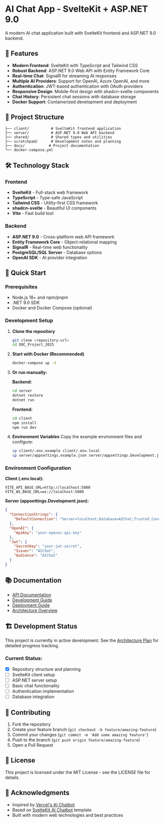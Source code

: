 # AI Chat App - SvelteKit + ASP.NET 9.0

A modern AI chat application built with SvelteKit frontend and ASP.NET 9.0 backend.

## 🚀 Features

- **Modern Frontend**: SvelteKit with TypeScript and Tailwind CSS
- **Robust Backend**: ASP.NET 9.0 Web API with Entity Framework Core
- **Real-time Chat**: SignalR for streaming AI responses
- **Multiple AI Providers**: Support for OpenAI, Azure OpenAI, and more
- **Authentication**: JWT-based authentication with OAuth providers
- **Responsive Design**: Mobile-first design with shadcn-svelte components
- **Chat History**: Persistent chat sessions with database storage
- **Docker Support**: Containerized development and deployment

## 📁 Project Structure

```
├── client/          # SvelteKit frontend application
├── server/          # ASP.NET 9.0 Web API backend
├── shared/          # Shared types and utilities
├── scratchpad/      # Development notes and planning
├── docs/           # Project documentation
└── docker-compose.yml
```

## 🛠 Technology Stack

### Frontend
- **SvelteKit** - Full-stack web framework
- **TypeScript** - Type-safe JavaScript
- **Tailwind CSS** - Utility-first CSS framework
- **shadcn-svelte** - Beautiful UI components
- **Vite** - Fast build tool

### Backend
- **ASP.NET 9.0** - Cross-platform web API framework
- **Entity Framework Core** - Object-relational mapping
- **SignalR** - Real-time web functionality
- **PostgreSQL/SQL Server** - Database options
- **OpenAI SDK** - AI provider integration

## 🚀 Quick Start

### Prerequisites
- Node.js 18+ and npm/pnpm
- .NET 9.0 SDK
- Docker and Docker Compose (optional)

### Development Setup

1. **Clone the repository**
   ```bash
   git clone <repository-url>
   cd DOC_Project_2025
   ```

2. **Start with Docker (Recommended)**
   ```bash
   docker-compose up -d
   ```

3. **Or run manually:**

   **Backend:**
   ```bash
   cd server
   dotnet restore
   dotnet run
   ```

   **Frontend:**
   ```bash
   cd client
   npm install
   npm run dev
   ```

4. **Environment Variables**
   Copy the example environment files and configure:
   ```bash
   cp client/.env.example client/.env.local
   cp server/appsettings.example.json server/appsettings.Development.json
   ```

### Environment Configuration

**Client (.env.local):**
```env
VITE_API_BASE_URL=http://localhost:5000
VITE_WS_BASE_URL=ws://localhost:5000
```

**Server (appsettings.Development.json):**
```json
{
  "ConnectionStrings": {
    "DefaultConnection": "Server=localhost;Database=AIChat;Trusted_Connection=true;"
  },
  "OpenAI": {
    "ApiKey": "your-openai-api-key"
  },
  "Jwt": {
    "SecretKey": "your-jwt-secret",
    "Issuer": "AIChat",
    "Audience": "AIChat"
  }
}
```

## 📚 Documentation

- [API Documentation](docs/API.md)
- [Development Guide](docs/DEVELOPMENT.md)
- [Deployment Guide](docs/DEPLOYMENT.md)
- [Architecture Overview](scratchpad/planning/architecture-plan.md)

## 🏗 Development Status

This project is currently in active development. See the [Architecture Plan](scratchpad/planning/architecture-plan.md) for detailed progress tracking.

### Current Status:
- [x] Repository structure and planning
- [ ] SvelteKit client setup
- [ ] ASP.NET server setup
- [ ] Basic chat functionality
- [ ] Authentication implementation
- [ ] Database integration

## 🤝 Contributing

1. Fork the repository
2. Create your feature branch (`git checkout -b feature/amazing-feature`)
3. Commit your changes (`git commit -m 'Add some amazing feature'`)
4. Push to the branch (`git push origin feature/amazing-feature`)
5. Open a Pull Request

## 📄 License

This project is licensed under the MIT License - see the LICENSE file for details.

## 🙏 Acknowledgments

- Inspired by [Vercel's AI Chatbot](https://github.com/vercel/ai-chatbot)
- Based on [SvelteKit AI Chatbot](https://github.com/jianyuan/sveltekit-ai-chatbot) template
- Built with modern web technologies and best practices